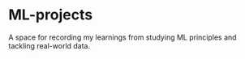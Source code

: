 # ML-projects
A space for recording my learnings from studying ML principles and tackling real-world data.
